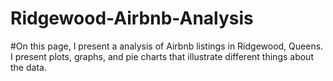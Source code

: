 # Ridgewood-Airbnb-Analysis

#On this page, I present a analysis of Airbnb listings in Ridgewood, Queens. I present plots, graphs, and pie charts that illustrate different things about the data. 
